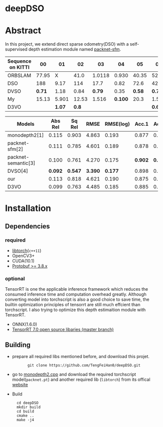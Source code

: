 # deepDSO

# Abstract
In this project, we extend direct sparse odometry(DSO) with a self-supervised depth estimation module named [packnet-sfm](https://github.com/TRI-ML/packnet-sfm). 


|Sequence on KITTI|00|01|02|03|04|05|06|07|08|09|10|
|---|---|---|---|---|---|---|---|---|---|---|---:|
|ORBSLAM|77.95|X|41.0|1.0118|0.930|40.35|52.22|16.54|51.62|58.17|18.47|
|DSO|188|9.17|114|17.7|0.82|72.6|42.2|48.4|177|28.1|24.0|
|DVSO|**0.71**|1.18|0.84|**0.79**|0.35|**0.58**|**0.71**|**0.73**|1.03|0.83|0.84|
|My|15.13|5.901|12.53|1.516|**0.100**|20.3|1.547|8.369|10.53|14.00|4.10|
|D3VO || **1.07**|**0.8**||||**0.67**||**1.0**|**0.78**|**0.62**|


| Models  | Abs Rel | Sq Rel | RMSE  | RMSE(log) | Acc.1 | Acc.2 | Acc.3 |
|---------|---------|--------|-------|-----------|-------|-------|-------|
| monodepth2[1] | 0.115 | 0.903 | 4.863 | 0.193 | 0.877 | 0.959 | 0.981 |
| packnet-sfm[2] | 0.111 | 0.785 | 4.601 | 0.189 | 0.878 | 0.960 | 0.982 |
| packnet-semantic[3] | 0.100 | 0.761 | 4.270 | 0.175 | **0.902** | **0.965** | 0.982 |
| DVSO[4] | **0.092** | **0.547** | **3.390** | **0.177** | 0.898 | 0.962 | 0.982 |
| our | 0.113 | 0.818 | 4.621 | 0.190 | 0.875 | 0.958 |0.982 |
|D3VO | 0.099 | 0.763 | 4.485 |0.185  | 0.885 | 0.958 |0.979 |
# Installation
## Dependencies
### required
- [libtorch](https://pytorch.org/get-started/locally/)(`c++11`)
- OpenCV3+
- CUDA(10.1)
- [Protobuf >= 3.8.x](https://github.com/google/protobuf/releases)
### optional
TensorRT is one the applicable inference framework which reduces the consumed inference time and computation overhead greatly. Although converting model into torchscript is also a good choice to save time, the builtin optimization principles of tensorrt are still much effcient than torchscript. I also trying to optimize this depth estimaition module with TensorRT.
- ONNX(1.6.0)
- [TensorRT 7.0 open source libaries (master branch)](https://github.com/NVIDIA/TensorRT/)

## Building
- prepare all required libs mentioned before, and download this projet.

             git clone https://github.com/TengFeiHan0/deepDSO.git 
- go to [monodepth2.cpp](https://github.com/TengFeiHan0/monodepth2.cpp) and download the required torchscript model(`packnet.pt`) and another required lib (`libtorch`) from its offical [website](https://pytorch.org/get-started/locally/)
- Build

		cd deepDSO
		mkdir build
		cd build
		cmake ..
		make -j4
